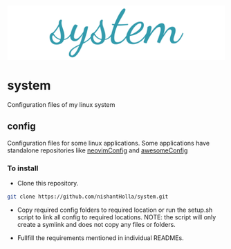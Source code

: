 <center>
<img src="./assets/systemImage.png" alt="system"></img>
</center>

# system
Configuration files of my linux system

## config

Configuration files for some linux applications.
Some applications have standalone repositories like [neovimConfig](https://github.com/nishantHolla/neovimConfig)
and [awesomeConfig](https://github.com/nishantHolla/awesomeConfig)

### To install

- Clone this repository.

```bash
git clone https://github.com/nishantHolla/system.git
```

- Copy required config folders to required location or run the setup.sh script to link all config to
required locations. NOTE: the script will only create a symlink and does not copy any files or folders.

- Fullfill the requirements mentioned in individual READMEs.
